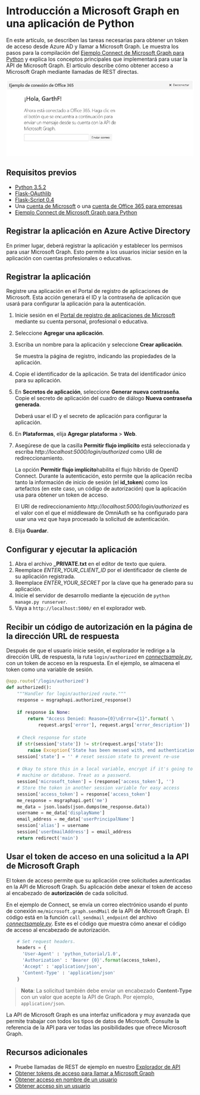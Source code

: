 # <a name="get-started-with-microsoft-graph-in-a-python-app"></a>Introducción a Microsoft Graph en una aplicación de Python 

En este artículo, se describen las tareas necesarias para obtener un token de acceso desde Azure AD y llamar a Microsoft Graph. Le muestra los pasos para la compilación del [Ejemplo Connect de Microsoft Graph para Python](https://github.com/microsoftgraph/python3-connect-rest-sample) y explica los conceptos principales que implementará para usar la API de Microsoft Graph. El artículo describe cómo obtener acceso a Microsoft Graph mediante llamadas de REST directas.

![Captura de pantalla del ejemplo Connect de Python de Office 365](./images/web-screenshot.png)

##  <a name="prerequisites"></a>Requisitos previos

* [Python 3.5.2](https://www.python.org/downloads/)
* [Flask-OAuthlib](https://github.com/lepture/flask-oauthlib)
* [Flask-Script 0.4](http://flask-script.readthedocs.io/en/latest/)
* Una [cuenta de Microsoft](https://www.outlook.com/) o una [cuenta de Office 365 para empresas](https://msdn.microsoft.com/en-us/office/office365/howto/setup-development-environment#bk_Office365Account)
* [Ejemplo Connect de Microsoft Graph para Python](https://github.com/microsoftgraph/python3-connect-rest-sample)

## <a name="register-the-application-in-azure-active-directory"></a>Registrar la aplicación en Azure Active Directory

En primer lugar, deberá registrar la aplicación y establecer los permisos para usar Microsoft Graph. Esto permite a los usuarios iniciar sesión en la aplicación con cuentas profesionales o educativas.

## <a name="register-the-application"></a>Registrar la aplicación

Registre una aplicación en el Portal de registro de aplicaciones de Microsoft. Esta acción generará el ID y la contraseña de aplicación que usará para configurar la aplicación para la autenticación.

1. Inicie sesión en el [Portal de registro de aplicaciones de Microsoft](https://apps.dev.microsoft.com/) mediante su cuenta personal, profesional o educativa.

2. Seleccione **Agregar una aplicación**.

3. Escriba un nombre para la aplicación y seleccione **Crear aplicación**.

    Se muestra la página de registro, indicando las propiedades de la aplicación.

4. Copie el identificador de la aplicación. Se trata del identificador único para su aplicación.

5. En **Secretos de aplicación**, seleccione **Generar nueva contraseña**. Copie el secreto de aplicación del cuadro de diálogo **Nueva contraseña generada**.

    Deberá usar el ID y el secreto de aplicación para configurar la aplicación.

6. En **Plataformas**, elija **Agregar plataforma** > **Web**.

7. Asegúrese de que la casilla **Permitir flujo implícito** está seleccionada y escriba *http://localhost:5000/login/authorized* como URI de redireccionamiento.

    La opción **Permitir flujo implícito**habilita el flujo híbrido de OpenID Connect. Durante la autenticación, esto permite que la aplicación reciba tanto la información de inicio de sesión (el **id_token**) como los artefactos (en este caso, un código de autorización) que la aplicación usa para obtener un token de acceso.

    El URI de redireccionamiento *http://localhost:5000/login/authorized* es el valor con el que el middleware de OmniAuth se ha configurado para usar una vez que haya procesado la solicitud de autenticación.

8. Elija **Guardar**.

## <a name="configure-and-run-the-app"></a>Configurar y ejecutar la aplicación

1. Abra el archivo **_PRIVATE.txt** en el editor de texto que quiera.
2. Reemplace *ENTER_YOUR_CLIENT_ID* por el identificador de cliente de su aplicación registrada.
3. Reemplace *ENTER_YOUR_SECRET* por la clave que ha generado para su aplicación.
4. Inicie el servidor de desarrollo mediante la ejecución de ```python manage.py runserver```.
5. Vaya a ```http://localhost:5000/``` en el explorador web.

<!--<a name="authCode"></a>-->
## <a name="receive-an-authorization-code-in-your-reply-url-page"></a>Recibir un código de autorización en la página de la dirección URL de respuesta

Después de que el usuario inicie sesión, el explorador le redirige a la dirección URL de respuesta, la ruta ```login/authorized``` en [*connectsample.py*](https://github.com/microsoftgraph/python3-connect-rest-sample/blob/master/connectsample.py), con un token de acceso en la respuesta. En el ejemplo, se almacena el token como una variable de sesión.

```python
@app.route('/login/authorized')
def authorized():
    """Handler for login/authorized route."""
    response = msgraphapi.authorized_response()

    if response is None:
        return "Access Denied: Reason={0}\nError={1}".format( \
            request.args['error'], request.args['error_description'])

    # Check response for state
    if str(session['state']) != str(request.args['state']):
        raise Exception('State has been messed with, end authentication')
    session['state'] = '' # reset session state to prevent re-use

    # Okay to store this in a local variable, encrypt if it's going to client
    # machine or database. Treat as a password.
    session['microsoft_token'] = (response['access_token'], '')
    # Store the token in another session variable for easy access
    session['access_token'] = response['access_token']
    me_response = msgraphapi.get('me')
    me_data = json.loads(json.dumps(me_response.data))
    username = me_data['displayName']
    email_address = me_data['userPrincipalName']
    session['alias'] = username
    session['userEmailAddress'] = email_address
    return redirect('main')
```

<!--<a name="request"></a>-->
## <a name="use-the-access-token-in-a-request-to-the-microsoft-graph-api"></a>Usar el token de acceso en una solicitud a la API de Microsoft Graph

El token de acceso permite que su aplicación cree solicitudes autenticadas en la API de Microsoft Graph. Su aplicación debe anexar el token de acceso al encabezado de **autorización** de cada solicitud.

En el ejemplo de Connect, se envía un correo electrónico usando el punto de conexión ```me/microsoft.graph.sendMail``` de la API de Microsoft Graph. El código está en la función ```call_sendmail_endpoint``` del archivo [*connectsample.py*](https://github.com/microsoftgraph/python3-connect-rest-sample/blob/master/connectsample.py). Este es el código que muestra cómo anexar el código de acceso al encabezado de autorización.

```python
    # Set request headers.
    headers = { 
      'User-Agent' : 'python_tutorial/1.0',
      'Authorization' : 'Bearer {0}'.format(access_token),
      'Accept' : 'application/json',
      'Content-Type' : 'application/json'
    }
```

> **Nota**: La solicitud también debe enviar un encabezado **Content-Type** con un valor que acepte la API de Graph. Por ejemplo, `application/json`.

La API de Microsoft Graph es una interfaz unificadora y muy avanzada que permite trabajar con todos los tipos de datos de Microsoft. Consulte la referencia de la API para ver todas las posibilidades que ofrece Microsoft Graph.

## <a name="see-also"></a>Recursos adicionales
- Pruebe llamadas de REST de ejemplo en nuestro [Explorador de API](https://graph.microsoft.io/graph-explorer)
- [Obtener tokens de acceso para llamar a Microsoft Graph](https://developer.microsoft.com/en-us/graph/docs/concepts/auth_overview)
- [Obtener acceso en nombre de un usuario](https://developer.microsoft.com/en-us/graph/docs/concepts/auth_v2_user)
- [Obtener acceso sin un usuario](https://developer.microsoft.com/en-us/graph/docs/concepts/auth_v2_service)